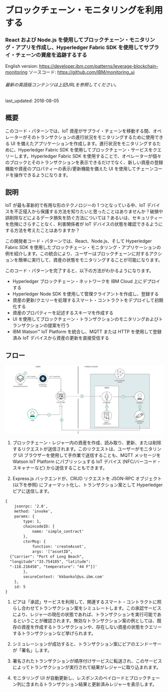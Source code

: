 # ブロックチェーン・モニタリングを利用する

### React および Node.js を使用してブロックチェーン・モニタリング・アプリを作成し、Hyperledger Fabric SDK を使用してサプライ・チェーンの資産を追跡するする

English version: https://developer.ibm.com/patterns/leverage-blockchain-monitoring
  ソースコード: https://github.com/IBM/monitoring_ui

###### 最新の英語版コンテンツは上記URLを参照してください。
last_updated: 2018-08-05

 ## 概要

このコード・パターンでは、IoT 資産がサプライ・チェーンを移動する間、オペレーターがそのトランザクションの進行状況をモニタリングするために使用できる UI を備えたアプリケーションを作成します。進行状況をモニタリングするために、Hyperledger Fabric SDK を使用してブロックチェーン・サービスをクエリーします。Hyperledger Fabric SDK を使用することで、オペレーターが個々のブロックとそのトランザクションを表示できるだけでなく、新しい資産の登録機能や資産のプロパティーの表示/更新機能を備えた UI を使用してチェーンコードを操作できるようになります。

## 説明

IoT が最も革新的で有用な形のテクノロジーの 1 つとなっている中、IoT デバイスを不正侵入から保護する方法を知りたいと思ったことはありませんか？破損や誤削除などによるデータ損失を防ぐ方法については？あるいは、セキュリティーを危険にさらすことなく、利害関係者が IoT デバイスの状態を確認できるようにする方法を考えたことはありますか？

この開発者コード・パターンでは、React、Node.js、そして Hyperledger Fabric SDK を使用したブロックチェーン・モニタリング・アプリケーションの例を紹介します。この統合により、ユーザーはブロックチェーンに対するアクションを簡単に実行して、資産の状態をモニタリングすることが可能になります。

このコード・パターンを完了すると、以下の方法がわかるようになります。

* Hyperledger ブロックチェーン・ネットワークを IBM Cloud 上にデプロイする
* Hyperledger Node SDK を使用して管理クライアントを作成し、登録する
* 資産の更新/クエリーを処理するスマート・コントラクトをデプロイして初期化する
* 資産のプロパティーを記述するスキーマを作成する
* UI を使用してブロックチェーン・トランザクションのモニタリングおよびトランザクションの提案を行う
* IBM Watson™ IoT Platform を統合し、MQTT または HTTP を使用して登録済み IoT デバイスから資産の更新を直接受信する

## フロー
![フロー](./images/arch-interacting-blockchain-network.png)

1. ブロックチェーン・レジャー内の資産を作成、読み取り、更新、または削除するリクエストが送信されます。このリクエストは、ユーザーがモニタリング UI ブラウザーを使用して手作業で送信することも、MQTT メッセージを Watson IoT Platform にパブリッシュする IoT デバイス (NFC/バーコード・スキャナーなど) から送信することもできます。

1. Express.js バックエンドが、CRUD リクエストを JSON-RPC オブジェクト (以下を参照) にフォーマット化し、トランザクション案として Hyperledger ピアに送信します。

```
{
    jsonrpc: '2.0',
    method: 'invoke',
    params: {
        type: 1,
        chaincodeID: {
            name: 'simple_contract'
        },
        ctorMsg: {
            function: 'createAsset',
            args: '["assetID",
  {"carrier": "Port of Long Beach",
  "longitude":"33.754185", "latitude":
  "-118.216458", "temperature": "44 F"}]'
        },
        secureContext: 'kkbankol@us.ibm.com'
    },
    id: 5
}
```

1. ピアは「承認」サービスを利用して、関連するスマート・コントラクトに照らし合わせてトランザクション案をシミュレートします。この承認サービスにより、レジャーの現在の状態であれば、トランザクションを実行可能であるということが確認されます。無効なトランザクション案の例としては、既存の資産を作成するトランザクションや、存在しない資産の状態をクエリーするトランザクションなど挙げられます。

1. シミュレーションが成功すると、トランザクション案にピアのエンドーサーが「署名」します。

1. 署名されたトランザクションが順序付けサービスに転送され、このサービスによってトランザクションが実行されて結果がレジャーに取り込まれます。

1. モニタリング UI が自動更新し、レスポンスのペイロードとブロックチェーン列に含まれるトランザクション結果と更新済みレジャーを表示します。
